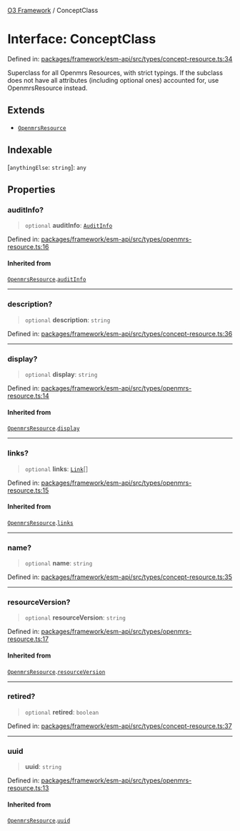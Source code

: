 [O3 Framework](../API.md) / ConceptClass

# Interface: ConceptClass

Defined in: [packages/framework/esm-api/src/types/concept-resource.ts:34](https://github.com/openmrs/openmrs-esm-core/blob/85cde3ce59cd3d29230c98040a3f53525e808725/packages/framework/esm-api/src/types/concept-resource.ts#L34)

Superclass for all Openmrs Resources, with strict typings.
If the subclass does not have all attributes (including optional ones)
accounted for, use OpenmrsResource instead.

## Extends

- [`OpenmrsResource`](OpenmrsResource.md)

## Indexable

\[`anythingElse`: `string`\]: `any`

## Properties

### auditInfo?

> `optional` **auditInfo**: [`AuditInfo`](AuditInfo.md)

Defined in: [packages/framework/esm-api/src/types/openmrs-resource.ts:16](https://github.com/openmrs/openmrs-esm-core/blob/85cde3ce59cd3d29230c98040a3f53525e808725/packages/framework/esm-api/src/types/openmrs-resource.ts#L16)

#### Inherited from

[`OpenmrsResource`](OpenmrsResource.md).[`auditInfo`](OpenmrsResource.md#auditinfo)

***

### description?

> `optional` **description**: `string`

Defined in: [packages/framework/esm-api/src/types/concept-resource.ts:36](https://github.com/openmrs/openmrs-esm-core/blob/85cde3ce59cd3d29230c98040a3f53525e808725/packages/framework/esm-api/src/types/concept-resource.ts#L36)

***

### display?

> `optional` **display**: `string`

Defined in: [packages/framework/esm-api/src/types/openmrs-resource.ts:14](https://github.com/openmrs/openmrs-esm-core/blob/85cde3ce59cd3d29230c98040a3f53525e808725/packages/framework/esm-api/src/types/openmrs-resource.ts#L14)

#### Inherited from

[`OpenmrsResource`](OpenmrsResource.md).[`display`](OpenmrsResource.md#display)

***

### links?

> `optional` **links**: [`Link`](Link.md)[]

Defined in: [packages/framework/esm-api/src/types/openmrs-resource.ts:15](https://github.com/openmrs/openmrs-esm-core/blob/85cde3ce59cd3d29230c98040a3f53525e808725/packages/framework/esm-api/src/types/openmrs-resource.ts#L15)

#### Inherited from

[`OpenmrsResource`](OpenmrsResource.md).[`links`](OpenmrsResource.md#links)

***

### name?

> `optional` **name**: `string`

Defined in: [packages/framework/esm-api/src/types/concept-resource.ts:35](https://github.com/openmrs/openmrs-esm-core/blob/85cde3ce59cd3d29230c98040a3f53525e808725/packages/framework/esm-api/src/types/concept-resource.ts#L35)

***

### resourceVersion?

> `optional` **resourceVersion**: `string`

Defined in: [packages/framework/esm-api/src/types/openmrs-resource.ts:17](https://github.com/openmrs/openmrs-esm-core/blob/85cde3ce59cd3d29230c98040a3f53525e808725/packages/framework/esm-api/src/types/openmrs-resource.ts#L17)

#### Inherited from

[`OpenmrsResource`](OpenmrsResource.md).[`resourceVersion`](OpenmrsResource.md#resourceversion)

***

### retired?

> `optional` **retired**: `boolean`

Defined in: [packages/framework/esm-api/src/types/concept-resource.ts:37](https://github.com/openmrs/openmrs-esm-core/blob/85cde3ce59cd3d29230c98040a3f53525e808725/packages/framework/esm-api/src/types/concept-resource.ts#L37)

***

### uuid

> **uuid**: `string`

Defined in: [packages/framework/esm-api/src/types/openmrs-resource.ts:13](https://github.com/openmrs/openmrs-esm-core/blob/85cde3ce59cd3d29230c98040a3f53525e808725/packages/framework/esm-api/src/types/openmrs-resource.ts#L13)

#### Inherited from

[`OpenmrsResource`](OpenmrsResource.md).[`uuid`](OpenmrsResource.md#uuid)

